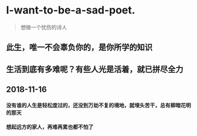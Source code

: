 # I-want-to-be-a-sad-poet.
> 想做一个忧伤的诗人
## 此生，唯一不会辜负你的，是你所学的知识
## 生活到底有多难呢？有些人光是活着，就已拼尽全力

## 2018-11-16
#### 没有谁的人生是轻松度过的，还没到万劫不复的境地，就埋头苦干，总有柳暗花明的那天
#### 想起远方的家人，再难再累也都不怕了
